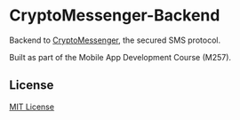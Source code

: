 # CryptoMessenger-Backend

Backend to [CryptoMessenger](https://github.com/Alex-Motchoulski/CryptoMessenger), the secured SMS protocol.

Built as part of the Mobile App Development Course (M257).

<!--## Get Started-->
<!--```sh-->
<!--$ git clone https://github.com/xasos/Notice-->
<!--$ cd Notice-->
<!--$ ionic serve-->

<!--# To build natively-->
<!--$ ionic add <platform>-->
<!--$ ionic build <platform>-->
<!--$ ionic emulate <platform>-->
<!--```-->

<!--This app is also available on the web [here](https://notice.herokuapp.com/) or [here](http://conantapps.com/dev/notice/).-->

## License
[MIT License](LICENSE)
